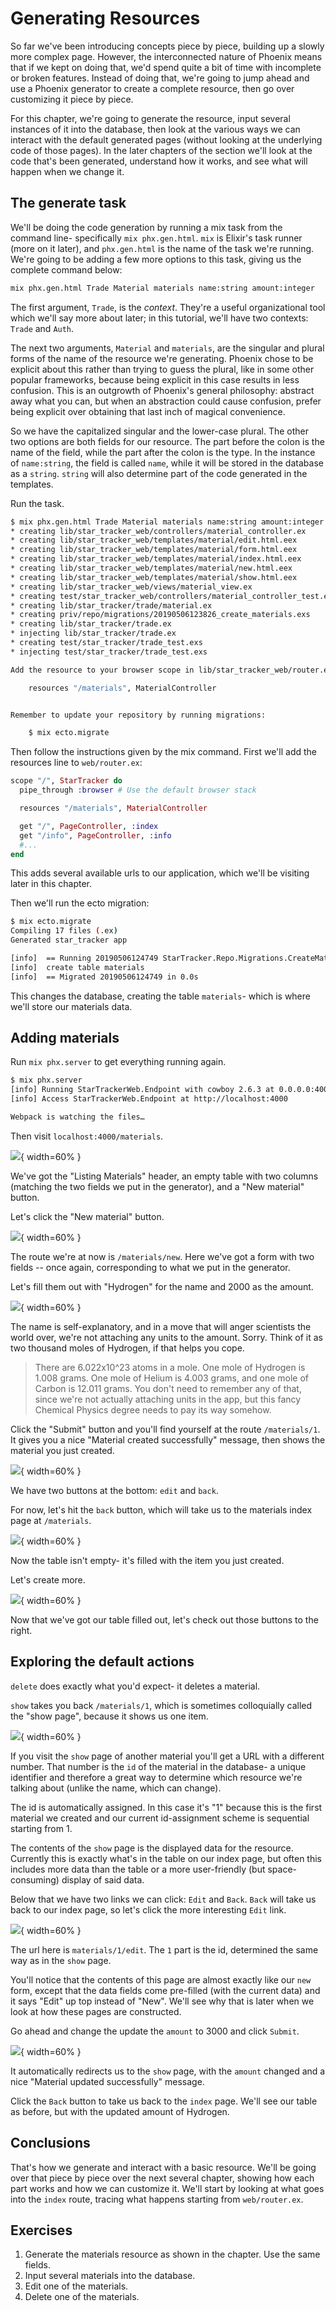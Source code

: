 # Generating Resources

So far we've been introducing concepts piece by piece, building up a slowly more complex page.  However, the interconnected nature of Phoenix means that if we kept on doing that, we'd spend quite a bit of time with incomplete or broken features.  Instead of doing that, we're going to jump ahead and use a Phoenix generator to create a complete resource, then go over customizing it piece by piece.

For this chapter, we're going to generate the resource, input several instances of it into the database, then look at the various ways we can interact with the default generated pages (without looking at the underlying code of those pages).  In the later chapters of the section we'll look at the code that's been generated, understand how it works, and see what will happen when we change it.

## The generate task

We'll be doing the code generation by running a mix task from the command line- specifically `mix phx.gen.html`.  `mix` is Elixir's task runner (more on it later), and `phx.gen.html` is the name of the task we're running.  We're going to be adding a few more options to this task, giving us the complete command below:

```bash
mix phx.gen.html Trade Material materials name:string amount:integer
```

The first argument, `Trade`, is the _context_.  They're a useful organizational tool which we'll say more about later; in this tutorial, we'll have two contexts: `Trade` and `Auth`.

The next two arguments, `Material` and `materials`, are the singular and plural forms of the name of the resource we're generating.  Phoenix chose to be explicit about this rather than trying to guess the plural, like in some other popular frameworks, because being explicit in this case results in less confusion.  This is an outgrowth of Phoenix's general philosophy: abstract away what you can, but when an abstraction could cause confusion, prefer being explicit over obtaining that last inch of magical convenience.

So we have the capitalized singular and the lower-case plural.  The other two options are both fields for our resource.  The part before the colon is the name of the field, while the part after the colon is the type.  In the instance of `name:string`, the field is called `name`, while it will be stored in the database as a `string`.  `string` will also determine part of the code generated in the templates.

Run the task.

```bash
$ mix phx.gen.html Trade Material materials name:string amount:integer
* creating lib/star_tracker_web/controllers/material_controller.ex
* creating lib/star_tracker_web/templates/material/edit.html.eex
* creating lib/star_tracker_web/templates/material/form.html.eex
* creating lib/star_tracker_web/templates/material/index.html.eex
* creating lib/star_tracker_web/templates/material/new.html.eex
* creating lib/star_tracker_web/templates/material/show.html.eex
* creating lib/star_tracker_web/views/material_view.ex
* creating test/star_tracker_web/controllers/material_controller_test.exs
* creating lib/star_tracker/trade/material.ex
* creating priv/repo/migrations/20190506123826_create_materials.exs
* creating lib/star_tracker/trade.ex
* injecting lib/star_tracker/trade.ex
* creating test/star_tracker/trade_test.exs
* injecting test/star_tracker/trade_test.exs

Add the resource to your browser scope in lib/star_tracker_web/router.ex:

    resources "/materials", MaterialController


Remember to update your repository by running migrations:

    $ mix ecto.migrate

```

Then follow the instructions given by the mix command.  First we'll add the resources line to `web/router.ex`:

```elixir
scope "/", StarTracker do
  pipe_through :browser # Use the default browser stack

  resources "/materials", MaterialController

  get "/", PageController, :index
  get "/info", PageController, :info
  #...
end
```

This adds several available urls to our application, which we'll be visiting later in this chapter.

Then we'll run the ecto migration:

```bash
$ mix ecto.migrate
Compiling 17 files (.ex)
Generated star_tracker app

[info]  == Running 20190506124749 StarTracker.Repo.Migrations.CreateMaterials.change/0 forward
[info]  create table materials
[info]  == Migrated 20190506124749 in 0.0s
```

This changes the database, creating the table `materials`- which is where we'll store our materials data.

## Adding materials

Run `mix phx.server` to get everything running again.

```bash
$ mix phx.server
[info] Running StarTrackerWeb.Endpoint with cowboy 2.6.3 at 0.0.0.0:4000 (http)
[info] Access StarTrackerWeb.Endpoint at http://localhost:4000

Webpack is watching the files…
```

Then visit `localhost:4000/materials`.

![](../images/13/empty-table.png){ width=60% }

We've got the "Listing Materials" header, an empty table with two columns (matching the two fields we put in the generator), and a "New material" button.

Let's click the "New material" button.

![](../images/13/new-material.png){ width=60% }

The route we're at now is `/materials/new`.  Here we've got a form with two fields -- once again, corresponding to what we put in the generator.

Let's fill them out with "Hydrogen" for the name and 2000 as the amount.

![](../images/13/filled-out-form.png){ width=60% }

The name is self-explanatory, and in a move that will anger scientists the world over, we're not attaching any units to the amount.  Sorry.  Think of it as two thousand moles of Hydrogen, if that helps you cope.

> There are 6.022x10^23 atoms in a mole.  One mole of Hydrogen is 1.008 grams.  One mole of Helium is 4.003 grams, and one mole of Carbon is 12.011 grams.  You don't need to remember any of that, since we're not actually attaching units in the app, but this fancy Chemical Physics degree needs to pay its way somehow.

Click the "Submit" button and you'll find yourself at the route `/materials/1`.  It gives you a nice "Material created successfully" message, then shows the material you just created.

![](../images/13/show-material-with-flash.png){ width=60% }

We have two buttons at the bottom: `edit` and `back`.

For now, let's hit the `back` button, which will take us to the materials index page at `/materials`.

![](../images/13/table-with-one-item.png){ width=60% }

Now the table isn't empty- it's filled with the item you just created.

Let's create more.

![](../images/13/filled-out-table.png){ width=60% }

Now that we've got our table filled out, let's check out those buttons to the right.

## Exploring the default actions

`delete` does exactly what you'd expect- it deletes a material.

`show` takes you back `/materials/1`, which is sometimes colloquially called the "show page", because it shows us one item.

![](../images/13/show-material.png){ width=60% }

If you visit the `show` page of another material you'll get a URL with a different number.  That number is the `id` of the material in the database- a unique identifier and therefore a great way to determine which resource we're talking about (unlike the name, which can change).

The id is automatically assigned.  In this case it's "1" because this is the first material we created and our current id-assignment scheme is sequential starting from 1.

The contents of the `show` page is the displayed data for the resource.  Currently this is exactly what's in the table on our index page, but often this includes more data than the table or a more user-friendly (but space-consuming) display of said data.

Below that we have two links we can click: `Edit` and `Back`.  `Back` will take us back to our index page, so let's click the more interesting `Edit` link.

![](../images/13/edit-material.png){ width=60% }

The url here is `materials/1/edit`.  The `1` part is the id, determined the same way as in the `show` page.

You'll notice that the contents of this page are almost exactly like our `new` form, except that the data fields come pre-filled (with the current data) and it says "Edit" up top instead of "New".  We'll see why that is later when we look at how these pages are constructed.

Go ahead and change the update the `amount` to 3000 and click `Submit`.

![](../images/13/updated-material.png){ width=60% }

It automatically redirects us to the `show` page, with the `amount` changed and a nice "Material updated successfully" message.

Click the `Back` button to take us back to the `index` page.  We'll see our table as before, but with the updated amount of Hydrogen.

## Conclusions

That's how we generate and interact with a basic resource.  We'll be going over that piece by piece over the next several chapter, showing how each part works and how we can customize it.  We'll start by looking at what goes into the `index` route, tracing what happens starting from `web/router.ex`.

## Exercises

1. Generate the materials resource as shown in the chapter.  Use the same fields.
2. Input several materials into the database.
3. Edit one of the materials.
4. Delete one of the materials.
